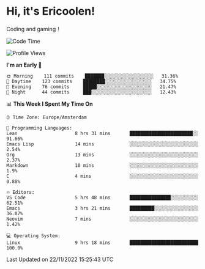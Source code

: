 # Hi, it's Ericoolen!
Coding and gaming！

<!--START_SECTION:waka-->
![Code Time](http://img.shields.io/badge/Code%20Time-534%20hrs%2021%20mins-blue)

![Profile Views](http://img.shields.io/badge/Profile%20Views-5-blue)

**I'm an Early 🐤** 

```text
🌞 Morning    111 commits    ███████░░░░░░░░░░░░░░░░░░   31.36% 
🌆 Daytime    123 commits    ████████░░░░░░░░░░░░░░░░░   34.75% 
🌃 Evening    76 commits     █████░░░░░░░░░░░░░░░░░░░░   21.47% 
🌙 Night      44 commits     ███░░░░░░░░░░░░░░░░░░░░░░   12.43%

```


📊 **This Week I Spent My Time On** 

```text
⌚︎ Time Zone: Europe/Amsterdam

💬 Programming Languages: 
Lean                     8 hrs 31 mins       ███████████████████████░░   91.66% 
Emacs Lisp               14 mins             ░░░░░░░░░░░░░░░░░░░░░░░░░   2.54% 
Org                      13 mins             ░░░░░░░░░░░░░░░░░░░░░░░░░   2.37% 
Markdown                 10 mins             ░░░░░░░░░░░░░░░░░░░░░░░░░   1.9% 
C                        4 mins              ░░░░░░░░░░░░░░░░░░░░░░░░░   0.88%

🔥 Editors: 
VS Code                  5 hrs 48 mins       ███████████████░░░░░░░░░░   62.51% 
Emacs                    3 hrs 21 mins       █████████░░░░░░░░░░░░░░░░   36.07% 
Neovim                   7 mins              ░░░░░░░░░░░░░░░░░░░░░░░░░   1.42%

💻 Operating System: 
Linux                    9 hrs 18 mins       █████████████████████████   100.0%

```


 Last Updated on 22/11/2022 15:25:43 UTC
<!--END_SECTION:waka-->

